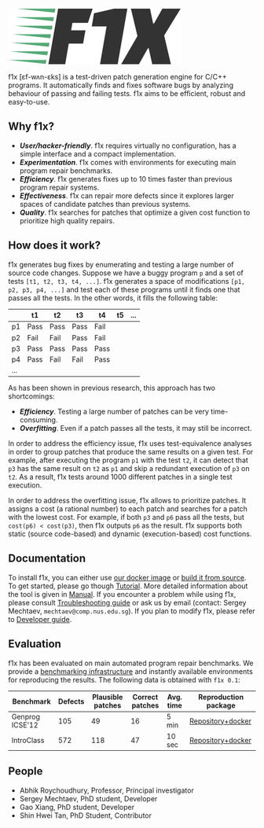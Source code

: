 ![logo](doc/logo.png)

f1x [ɛf-wʌn-ɛks] is a test-driven patch generation engine for C/C++ programs. It automatically finds and fixes software bugs by analyzing behaviour of passing and failing tests. f1x aims to be efficient, robust and easy-to-use.

## Why f1x? ##

* ***User/hacker-friendly***. f1x requires virtually no configuration, has a simple interface and a compact implementation.
* ***Experimentation***. f1x comes with environments for executing main program repair benchmarks.
* ***Efficiency***. f1x generates fixes up to 10 times faster than previous program repair systems.
* ***Effectiveness***. f1x can repair more defects since it explores larger spaces of candidate patches than previous systems.
* ***Quality***. f1x searches for patches that optimize a given cost function to prioritize high quality repairs.

## How does it work? ##

f1x generates bug fixes by enumerating and testing a large number of source code changes. Suppose we have a buggy program `p` and a set of tests `[t1, t2, t3, t4, ...]`. f1x generates a space of modifications `[p1, p2, p3, p4, ...]` and test each of these programs until it finds one that passes all the tests. In the other words, it fills the following table:

|    | t1 | t2 | t3 | t4 | t5 | ...
|----|----|----|----|----|----|----
| p1 | Pass | Pass | Pass | Fail
| p2 | Fail | Fail | Pass | Fail
| p3 | Pass | Pass | Pass | Pass
| p4 | Pass | Fail | Fail | Pass
|... |

As has been shown in previous research, this approach has two shortcomings:

* ***Efficiency***. Testing a large number of patches can be very time-consuming.
* ***Overfitting***. Even if a patch passes all the tests, it may still be incorrect.

In order to address the efficiency issue, f1x uses test-equivalence analyses in order to group patches that produce the same results on a given test. For example, after executing the program `p1` with the test `t2`, it can detect that `p3` has the same result on `t2` as `p1` and skip a redundant execution of `p3` on `t2`. As a result, f1x tests around 1000 different patches in a single test execution.

In order to address the overfitting issue, f1x allows to prioritize patches. It assigns a cost (a rational number) to each patch and searches for a patch with the lowest cost. For example, if both `p3` and `p6` pass all the tests, but `cost(p6) < cost(p3)`, then f1x outputs `p6` as the result. f1x supports both static (source code-based) and dynamic (execution-based) cost functions.

## Documentation ##

To install f1x, you can either use [our docker image](doc/Docker.md) or [build it from source](doc/BuildFromSource.md).
To get started, please go though [Tutorial](doc/Tutorial.md). More detailed information about the tool is given in [Manual](doc/Manual.md). If you encounter a problem while using f1x, please consult [Troubleshooting guide](doc/Troubleshooting.md) or ask us by email (contact: Sergey Mechtaev, `mechtaev@comp.nus.edu.sg`). If you plan to modify f1x, please refer to [Developer guide](doc/Development.md).

## Evaluation ##

f1x has been evaluated on main automated program repair benchmarks.
We provide a [benchmarking infrastructure](doc/Benchmarking.md) and instantly available environments for reproducing the results.
The following data is obtained with `f1x 0.1`:

| Benchmark | Defects | Plausible patches | Correct patches | Avg. time | Reproduction package 
|----------|-------------------|-----------------|-----------|---------------------|---
| Genprog ICSE'12 | 105 | 49 | 16 | 5 min | [Repository+docker](https://github.com/mechtaev/f1x-genprog-icse12)
| IntroClass | 572 | 118 | 47 | 10 sec | [Repository+docker](https://github.com/mechtaev/f1x-introclass)

## People ##

* Abhik Roychoudhury, Professor, Principal investigator
* Sergey Mechtaev, PhD student, Developer
* Gao Xiang, PhD student, Developer
* Shin Hwei Tan, PhD Student, Contributor
